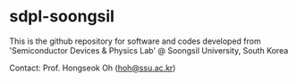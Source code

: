 # sdpl-soongsil

This is the github repository for software and codes developed from 'Semiconductor Devices & Physics Lab' @ Soongsil University, South Korea

Contact: Prof. Hongseok Oh (hoh@ssu.ac.kr)
